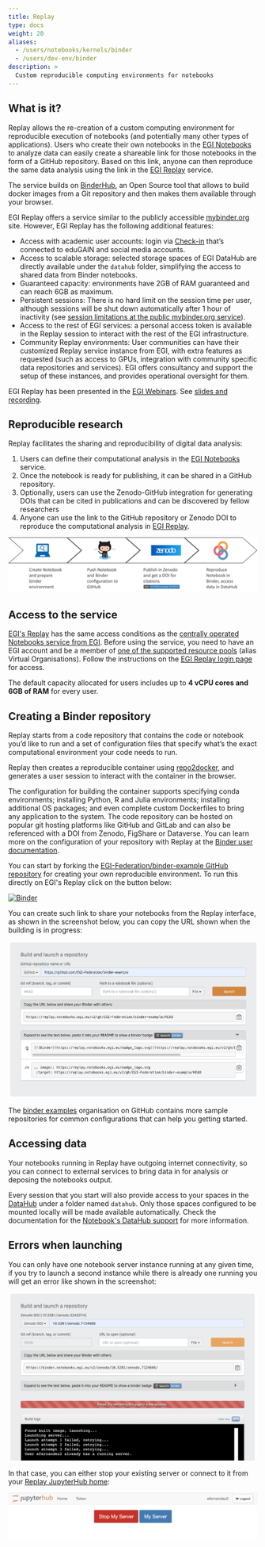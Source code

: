 ```yaml
---
title: Replay
type: docs
weight: 20
aliases:
  - /users/notebooks/kernels/binder
  - /users/dev-env/binder
description: >
  Custom reproducible computing environments for notebooks
---
```


## What is it?

Replay allows the re-creation of a custom computing environment for reproducible
execution of notebooks (and potentially many other types of applications). Users
who create their own notebooks in the [EGI Notebooks](../notebooks/) to analyze
data can easily create a shareable link for those notebooks in the form of a
GitHub repository. Based on this link, anyone can then reproduce the same data
analysis using the link in the [EGI Replay](https://replay.notebooks.egi.eu)
service.

The service builds on [BinderHub](https://github.com/jupyterhub/binderhub), an
Open Source tool that allows to build docker images from a Git repository and
then makes them available through your browser.

EGI Replay offers a service similar to the publicly accessible
[mybinder.org](https://mybinder.org) site. However, EGI Replay has the following
additional features:

- Access with academic user accounts: login via [Check-in](../../aai/check-in)
  that’s connected to eduGAIN and social media accounts.
- Access to scalable storage: selected storage spaces of EGI DataHub are
  directly available under the `datahub` folder, simplifying the access to
  shared data from Binder notebooks.
- Guaranteed capacity: environments have 2GB of RAM guaranteed and can reach 6GB
  as maximum.
- Persistent sessions: There is no hard limit on the session time per user,
  although sessions will be shut down automatically after 1 hour of inactivity
  (see
  [session limitations at the public mybinder.org service](https://mybinder.readthedocs.io/en/latest/about/user-guidelines.html)).
- Access to the rest of EGI services: a personal access token is available in
  the Replay session to interact with the rest of the EGI infrastructure.
- Community Replay environments: User communities can have their customized
  Replay service instance from EGI, with extra features as requested (such as
  access to GPUs, integration with community specific data repositories and
  services). EGI offers consultancy and support the setup of these instances,
  and provides operational oversight for them.

EGI Replay has been presented in the
[EGI Webinars](https://www.egi.eu/trainings-and-webinars/). See
[slides and recording](https://www.egi.eu/event/reproducible-open-science-with-egi-replay/).

## Reproducible research

Replay facilitates the sharing and reproducibility of digital data analysis:

1. Users can define their computational analysis in the
   [EGI Notebooks](../notebooks/) service.
1. Once the notebook is ready for publishing, it can be shared in a GitHub
   repository.
1. Optionally, users can use the Zenodo-GitHub integration for generating DOIs
   that can be cited in publications and can be discovered by fellow researchers
1. Anyone can use the link to the GitHub repository or Zenodo DOI to reproduce
   the computational analysis in [EGI Replay](https://replay.notebooks.egi.eu).

![Reproducible research flow](reproduce-flow-binder.png)

## Access to the service

[EGI's Replay](https://replay.notebooks.egi.eu/) has the same access conditions
as the
[centrally operated Notebooks service from EGI](../notebooks/#service-modes).
Before using the service, you need to have an EGI account and be a member of
[one of the supported resource pools](../notebooks/#notebooks-for-researchers)
(alias Virtual Organisations). Follow the instructions on the
[EGI Replay login page](https://replay.notebooks.egi.eu) for access.

The default capacity allocated for users includes up to **4 vCPU cores and 6GB
of RAM** for every user.

## Creating a Binder repository

Replay starts from a code repository that contains the code or notebook you’d
like to run and a set of configuration files that specify what’s the exact
computational environment your code needs to run.

Replay then creates a reproducible container using
[repo2docker](https://github.com/jupyterhub/repo2docker), and generates a user
session to interact with the container in the browser.

The configuration for building the container supports specifying conda
environments; installing Python, R and Julia environments; installing additional
OS packages; and even complete custom Dockerfiles to bring any application to
the system. The code repository can be hosted on popular git hosting platforms
like GitHub and GitLab and can also be referenced with a DOI from Zenodo,
FigShare or Dataverse. You can learn more on the configuration of your
repository with Replay at the
[Binder user documentation](https://mybinder.readthedocs.io/).

You can start by forking the
[EGI-Federation/binder-example GitHub repository](https://github.com/EGI-Federation/binder-example)
for creating your own reproducible environment. To run this directly on EGI's
Replay click on the button below:

[![Binder](https://replay.notebooks.egi.eu/badge_logo.svg)](https://replay.notebooks.egi.eu/v2/gh/EGI-Federation/binder-example/HEAD)

You can create such link to share your notebooks from the Replay interface, as
shown in the screenshot below, you can copy the URL shown when the building is
in progress:

![Binder link](binder-link.png)

The [binder examples](https://github.com/binder-examples) organisation on GitHub
contains more sample repositories for common configurations that can help you
getting started.

## Accessing data

Your notebooks running in Replay have outgoing internet connectivity, so you can
connect to external services to bring data in for analysis or deposing the
notebooks output.

Every session that you start will also provide access to your spaces in the
[DataHub](../.././data/management/datahub/) under a folder named `datahub`. Only
those spaces configured to be mounted locally will be made available
automatically. Check the documentation for the
[Notebook's DataHub support](../notebooks/data#egi-datahub) for more
information.

## Errors when launching

You can only have one notebook server instance running at any given time, if you
try to launch a second instance while there is already one running you will get
an error like shown in the screenshot:

![Launch Error](launch-error.png)

In that case, you can either stop your existing server or connect to it from
your [Replay JupyterHub home](https://replay.notebooks.egi.eu/hub/home):

![Replay JupyterHub home](replay-hub-home.png)

